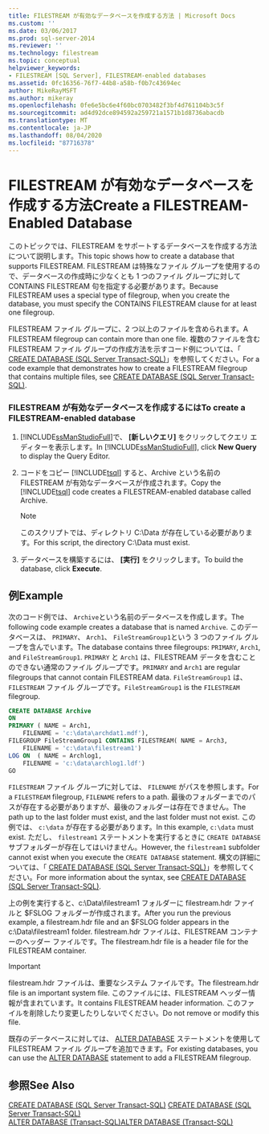 ```yaml
---
title: FILESTREAM が有効なデータベースを作成する方法 | Microsoft Docs
ms.custom: ''
ms.date: 03/06/2017
ms.prod: sql-server-2014
ms.reviewer: ''
ms.technology: filestream
ms.topic: conceptual
helpviewer_keywords:
- FILESTREAM [SQL Server], FILESTREAM-enabled databases
ms.assetid: 0fc16356-76f7-44b8-a58b-f0b7c43694ec
author: MikeRayMSFT
ms.author: mikeray
ms.openlocfilehash: 0fe6e5bc6e4f60bc0703482f3bf4d761104b3c5f
ms.sourcegitcommit: ad4d92dce894592a259721a1571b1d8736abacdb
ms.translationtype: MT
ms.contentlocale: ja-JP
ms.lasthandoff: 08/04/2020
ms.locfileid: "87716378"
---
```

# <a name="create-a-filestream-enabled-database"></a><span data-ttu-id="28e4f-102">FILESTREAM が有効なデータベースを作成する方法</span><span class="sxs-lookup"><span data-stu-id="28e4f-102">Create a FILESTREAM-Enabled Database</span></span>
  <span data-ttu-id="28e4f-103">このトピックでは、FILESTREAM をサポートするデータベースを作成する方法について説明します。</span><span class="sxs-lookup"><span data-stu-id="28e4f-103">This topic shows how to create a database that supports FILESTREAM.</span></span> <span data-ttu-id="28e4f-104">FILESTREAM は特殊なファイル グループを使用するので、データベースの作成時に少なくとも 1 つのファイル グループに対して CONTAINS FILESTREAM 句を指定する必要があります。</span><span class="sxs-lookup"><span data-stu-id="28e4f-104">Because FILESTREAM uses a special type of filegroup, when you create the database, you must specify the CONTAINS FILESTREAM clause for at least one filegroup.</span></span>  
  
 <span data-ttu-id="28e4f-105">FILESTREAM ファイル グループに、2 つ以上のファイルを含められます。</span><span class="sxs-lookup"><span data-stu-id="28e4f-105">A FILESTREAM filegroup can contain more than one file.</span></span> <span data-ttu-id="28e4f-106">複数のファイルを含む FILESTREAM ファイル グループの作成方法を示すコード例については、「 [CREATE DATABASE &#40;SQL Server Transact-SQL&#41;](/sql/t-sql/statements/create-database-sql-server-transact-sql)」を参照してください。</span><span class="sxs-lookup"><span data-stu-id="28e4f-106">For a code example that demonstrates how to create a FILESTREAM filegroup that contains multiple files, see [CREATE DATABASE &#40;SQL Server Transact-SQL&#41;](/sql/t-sql/statements/create-database-sql-server-transact-sql).</span></span>  
  
### <a name="to-create-a-filestream-enabled-database"></a><span data-ttu-id="28e4f-107">FILESTREAM が有効なデータベースを作成するには</span><span class="sxs-lookup"><span data-stu-id="28e4f-107">To create a FILESTREAM-enabled database</span></span>  
  
1.  <span data-ttu-id="28e4f-108">[!INCLUDE[ssManStudioFull](../../includes/ssmanstudiofull-md.md)]で、 **[新しいクエリ]** をクリックしてクエリ エディターを表示します。</span><span class="sxs-lookup"><span data-stu-id="28e4f-108">In [!INCLUDE[ssManStudioFull](../../includes/ssmanstudiofull-md.md)], click **New Query** to display the Query Editor.</span></span>  
  
2.  <span data-ttu-id="28e4f-109">コードをコピー [!INCLUDE[tsql](../../includes/tsql-md.md)] すると、Archive という名前の FILESTREAM が有効なデータベースが作成されます。</span><span class="sxs-lookup"><span data-stu-id="28e4f-109">Copy the [!INCLUDE[tsql](../../includes/tsql-md.md)] code creates a FILESTREAM-enabled database called Archive.</span></span>  
  
    > [!NOTE]  
    >  <span data-ttu-id="28e4f-110">このスクリプトでは、ディレクトリ C:\Data が存在している必要があります。</span><span class="sxs-lookup"><span data-stu-id="28e4f-110">For this script, the directory C:\Data must exist.</span></span>  
  
3.  <span data-ttu-id="28e4f-111">データベースを構築するには、 **[実行]** をクリックします。</span><span class="sxs-lookup"><span data-stu-id="28e4f-111">To build the database, click **Execute**.</span></span>  
  
## <a name="example"></a><span data-ttu-id="28e4f-112">例</span><span class="sxs-lookup"><span data-stu-id="28e4f-112">Example</span></span>  
 <span data-ttu-id="28e4f-113">次のコード例では、 `Archive`という名前のデータベースを作成します。</span><span class="sxs-lookup"><span data-stu-id="28e4f-113">The following code example creates a database that is named `Archive`.</span></span> <span data-ttu-id="28e4f-114">このデータベースは、 `PRIMARY`、 `Arch1`、 `FileStreamGroup1`という 3 つのファイル グループを含んでいます。</span><span class="sxs-lookup"><span data-stu-id="28e4f-114">The database contains three filegroups: `PRIMARY`, `Arch1`, and `FileStreamGroup1`.</span></span> <span data-ttu-id="28e4f-115">`PRIMARY` と `Arch1` は、FILESTREAM データを含むことのできない通常のファイル グループです。</span><span class="sxs-lookup"><span data-stu-id="28e4f-115">`PRIMARY` and `Arch1` are regular filegroups that cannot contain FILESTREAM data.</span></span> <span data-ttu-id="28e4f-116">`FileStreamGroup1` は、 `FILESTREAM` ファイル グループです。</span><span class="sxs-lookup"><span data-stu-id="28e4f-116">`FileStreamGroup1` is the `FILESTREAM` filegroup.</span></span>  
  
```sql  
CREATE DATABASE Archive   
ON  
PRIMARY ( NAME = Arch1,  
    FILENAME = 'c:\data\archdat1.mdf'),  
FILEGROUP FileStreamGroup1 CONTAINS FILESTREAM( NAME = Arch3,  
    FILENAME = 'c:\data\filestream1')  
LOG ON  ( NAME = Archlog1,  
    FILENAME = 'c:\data\archlog1.ldf')  
GO  
```  
  
 <span data-ttu-id="28e4f-117">`FILESTREAM` ファイル グループに対しては、 `FILENAME` がパスを参照します。</span><span class="sxs-lookup"><span data-stu-id="28e4f-117">For a `FILESTREAM` filegroup, `FILENAME` refers to a path.</span></span> <span data-ttu-id="28e4f-118">最後のフォルダーまでのパスが存在する必要がありますが、最後のフォルダーは存在できません。</span><span class="sxs-lookup"><span data-stu-id="28e4f-118">The path up to the last folder must exist, and the last folder must not exist.</span></span> <span data-ttu-id="28e4f-119">この例では、 `c:\data` が存在する必要があります。</span><span class="sxs-lookup"><span data-stu-id="28e4f-119">In this example, `c:\data` must exist.</span></span> <span data-ttu-id="28e4f-120">ただし、 `filestream1` ステートメントを実行するときに `CREATE DATABASE` サブフォルダーが存在してはいけません。</span><span class="sxs-lookup"><span data-stu-id="28e4f-120">However, the `filestream1` subfolder cannot exist when you execute the `CREATE DATABASE` statement.</span></span> <span data-ttu-id="28e4f-121">構文の詳細については、「 [CREATE DATABASE &#40;SQL Server Transact-SQL&#41;](/sql/t-sql/statements/create-database-sql-server-transact-sql)」を参照してください。</span><span class="sxs-lookup"><span data-stu-id="28e4f-121">For more information about the syntax, see [CREATE DATABASE &#40;SQL Server Transact-SQL&#41;](/sql/t-sql/statements/create-database-sql-server-transact-sql).</span></span>  
  
 <span data-ttu-id="28e4f-122">上の例を実行すると、c:\Data\filestream1 フォルダーに filestream.hdr ファイルと $FSLOG フォルダーが作成されます。</span><span class="sxs-lookup"><span data-stu-id="28e4f-122">After you run the previous example, a filestream.hdr file and an $FSLOG folder appears in the c:\Data\filestream1 folder.</span></span> <span data-ttu-id="28e4f-123">filestream.hdr ファイルは、FILESTREAM コンテナーのヘッダー ファイルです。</span><span class="sxs-lookup"><span data-stu-id="28e4f-123">The filestream.hdr file is a header file for the FILESTREAM container.</span></span>  
  
> [!IMPORTANT]  
>  <span data-ttu-id="28e4f-124">filestream.hdr ファイルは、重要なシステム ファイルです。</span><span class="sxs-lookup"><span data-stu-id="28e4f-124">The filestream.hdr file is an important system file.</span></span> <span data-ttu-id="28e4f-125">このファイルには、FILESTREAM ヘッダー情報が含まれています。</span><span class="sxs-lookup"><span data-stu-id="28e4f-125">It contains FILESTREAM header information.</span></span> <span data-ttu-id="28e4f-126">このファイルを削除したり変更したりしないでください。</span><span class="sxs-lookup"><span data-stu-id="28e4f-126">Do not remove or modify this file.</span></span>  
  
 <span data-ttu-id="28e4f-127">既存のデータベースに対しては、 [ALTER DATABASE](/sql/t-sql/statements/alter-database-transact-sql) ステートメントを使用して FILESTREAM ファイル グループを追加できます。</span><span class="sxs-lookup"><span data-stu-id="28e4f-127">For existing databases, you can use the [ALTER DATABASE](/sql/t-sql/statements/alter-database-transact-sql) statement to add a FILESTREAM filegroup.</span></span>  
  
## <a name="see-also"></a><span data-ttu-id="28e4f-128">参照</span><span class="sxs-lookup"><span data-stu-id="28e4f-128">See Also</span></span>  
 <span data-ttu-id="28e4f-129">[CREATE DATABASE &#40;SQL Server Transact-SQL&#41;](/sql/t-sql/statements/create-database-sql-server-transact-sql) </span><span class="sxs-lookup"><span data-stu-id="28e4f-129">[CREATE DATABASE &#40;SQL Server Transact-SQL&#41;](/sql/t-sql/statements/create-database-sql-server-transact-sql) </span></span>  
 [<span data-ttu-id="28e4f-130">ALTER DATABASE &#40;Transact-SQL&#41;</span><span class="sxs-lookup"><span data-stu-id="28e4f-130">ALTER DATABASE &#40;Transact-SQL&#41;</span></span>](/sql/t-sql/statements/alter-database-transact-sql)  
  
  
